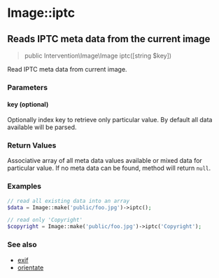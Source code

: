 # Image::iptc
## Reads IPTC meta data from the current image

> public Intervention\Image\Image iptc([string $key])

Read IPTC meta data from current image.

### Parameters

#### key (optional)
Optionally index key to retrieve only particular value. By default all data available will be parsed.


### Return Values
Associative array of all meta data values available or mixed data for particular value. If no meta data can be found, method will return `null`.

### Examples

```php
// read all existing data into an array
$data = Image::make('public/foo.jpg')->iptc();

// read only 'Copyright'
$copyright = Image::make('public/foo.jpg')->iptc('Copyright');
```

### See also

- [exif](/v2/api/exif)
- [orientate](/v2/api/orientate)
